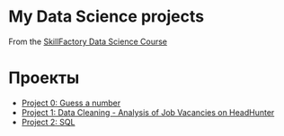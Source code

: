 # My Data Science projects

From the [SkillFactory Data Science Course](https://skillfactory.ru/data-science-specialization)

# Проекты

* [Project 0: Guess a number](https://github.com/AlinaBekmukha/sf_data_science/tree/main/project_0)
* [Project 1: Data Cleaning - Analysis of Job Vacancies on HeadHunter](https://github.com/AlinaBekmukha/sf_data_science/tree/main/project_1)
* [Project 2: SQL](https://github.com/AlinaBekmukha/My_homeworks_data_science/tree/main/project_2)
